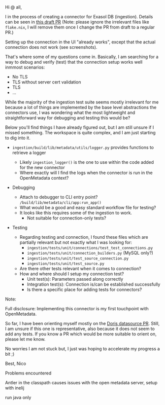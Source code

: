 Hi @ all,

I in the process of creating a connector for Exasol DB (ingestion). Details can be seen in [this draft PR](https://github.com/open-metadata/OpenMetadata/pull/17166) (Note: please ignore the irrelevant files like `flake.nix`, I will remove them once I change the PR from draft to a regular PR.)

Setting up the connection in the UI "already works", except that the actual connection does not work (see screenshots).

That's where some of my questions come in. Basically, I am searching for a way to debug and verify (test) that the connection setup works well inmmost scenarios:

* No TLS
* TLS without server cert validation
* TLS
* ...

While the majority of the ingestion test suite seems mostly irrelevant for me because a lot of things are implemented by the base level abstractions the connectors use, I was wondering what the most lightweight and straightforward way for debugging and testing this would be?

Below you'll find things I have already figured out, but I am still unsure if I missed something. The workspace is quite complex, and I am just starting to dig into it.

* `ingestion/build/lib/metadata/utils/logger.py` provides functions to retrieve a logger
    - Likely `ingestion_logger()` is the one to use within the code added for the new connector
    - Where exactly will I find the logs when the connector is run in the OpenMetadata context?

* Debugging
    - Attach to debugger to CLI entry point? `/build/lib/metadata/cli/app:run_app()`
    - What would be a good and easy standard workflow file for testing?
    - It looks like this requires some of the ingestion to work.
        - Not suitable for connection-only tests?

* Testing
    - Regarding testing and connection, I found these files which are partially relevant but not exactly what I was looking for:
        - `ingestion/tests/unit/connections/test_test_connections.py`
        - `ingestion/tests/unit/connection_builders.py` (MySQL only?)
        - `ingestion/tests/unit/test_source_connection.py`
        - `ingestion/tests/unit/test_source.py`
    - Are there other tests relevant when it comes to connection?
    - How and where should I setup my connection test? 
        - Unit test(s): Parameters passed along correctly
        - Integration test(s): Connection is/can be established successfully
        - Is there a specific place for adding tests for connectors?


Note:

Full disclosure: Implementing this connector is my first touchpoint with OpenMetadata.

So far, I have been orienting myself mostly on the [Doris datasource PR](https://github.com/open-metadata/OpenMetadata/pull/14087/files). Still, I am unsure if this one is representative, also because it does not seem to add any tests. If you know a PR which would be more suitable to orient on, please let me know.


No worries I am not stuck but, I just was hoping to accelerate my progress a bit ;)

Best,
Nico

Problems encountered


Antler in the classpath causes issues with the open metadata server, setup with inelij

run java only
